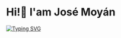 <p align="center">
  <h1>Hi!👋 I'am José Moyán </h1>
</p>
<a href="https://git.io/typing-svg"><img src="https://readme-typing-svg.demolab.com?font=Fira+Code&pause=1000&color=19DF00&random=false&width=435&lines=Hola+mundo!;Soy+programador;Full+Stack" alt="Typing SVG" /></a>
<!--
**Elessar0877/Elessar0877** is a ✨ _special_ ✨ repository because its `README.md` (this file) appears on your GitHub profile.

Here are some ideas to get you started:

- 🔭 I’m currently working on ...
- 🌱 I’m currently learning ...
- 👯 I’m looking to collaborate on ...
- 🤔 I’m looking for help with ...
- 💬 Ask me about ...
- 📫 How to reach me: ...
- 😄 Pronouns: ...
- ⚡ Fun fact: ...
-->

